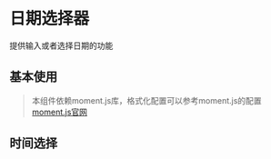 # 日期选择器

提供输入或者选择日期的功能

## 基本使用

<demo path="./DateTimeDemo1.vue"></demo>

> 本组件依赖moment.js库，格式化配置可以参考moment.js的配置 <a href="https://momentjs.com/" target="_blank">moment.js官网</a>

## 时间选择

<demo path="./DateTimeDemo2.vue"></demo>

